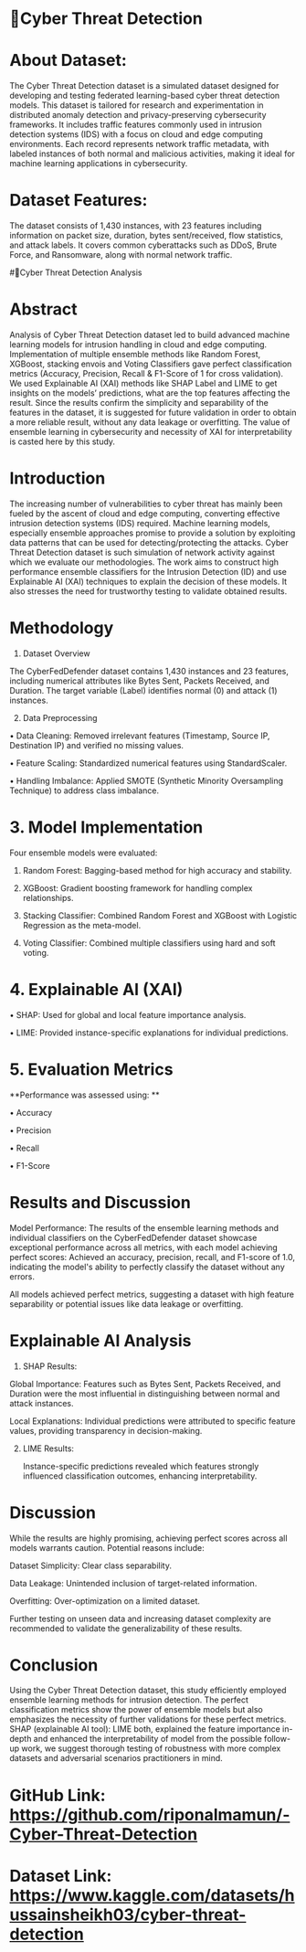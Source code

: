 # 🚀Cyber Threat Detection


# About Dataset:

The Cyber Threat Detection dataset is a simulated dataset designed for developing and testing federated learning-based cyber threat detection models. This dataset is tailored for research and experimentation in distributed anomaly detection and privacy-preserving cybersecurity frameworks. It includes traffic features commonly used in intrusion detection systems (IDS) with a focus on cloud and edge computing environments. Each record represents network traffic metadata, with labeled instances of both normal and malicious activities, making it ideal for machine learning applications in cybersecurity.

# Dataset Features:

The dataset consists of 1,430 instances, with 23 features including information on packet size, duration, bytes sent/received, flow statistics, and attack labels. It covers common cyberattacks such as DDoS, Brute Force, and Ransomware, along with normal network traffic.


#🚀Cyber Threat Detection Analysis

               
               
               
# Abstract

Analysis of Cyber Threat Detection dataset led to build advanced machine learning models for intrusion handling in cloud and edge computing. Implementation of multiple ensemble methods like Random Forest, XGBoost, stacking envois and Voting Classifiers gave perfect classification metrics (Accuracy, Precision, Recall & F1-Score of 1 for cross validation). We used Explainable AI (XAI) methods like SHAP Label and LIME to get insights on the models’ predictions, what are the top features affecting the result. Since the results confirm the simplicity and separability of the features in the dataset, it is suggested for future validation in order to obtain a more reliable result, without any data leakage or overfitting. The value of ensemble learning in cybersecurity and necessity of XAI for interpretability is casted here by this study.

# Introduction

The increasing number of vulnerabilities to cyber threat has mainly been fueled by the ascent of cloud and edge computing, converting effective intrusion detection systems (IDS) required. Machine learning models, especially ensemble approaches promise to provide a solution by exploiting data patterns that can be used for detecting/protecting the attacks. Cyber Threat Detection dataset is such simulation of network activity against which we evaluate our methodologies. The work aims to construct high performance ensemble classifiers for the Intrusion Detection (ID) and use Explainable AI (XAI) techniques to explain the decision of these models. It also stresses the need for trustworthy testing to validate obtained results.

# Methodology 

1. Dataset Overview

The CyberFedDefender dataset contains 1,430 instances and 23 features, including numerical attributes like Bytes Sent, Packets Received, and Duration. The target variable (Label) identifies normal (0) and attack (1) instances.

2. Data Preprocessing
   
•	Data Cleaning: Removed irrelevant features (Timestamp, Source IP, Destination IP) and verified no missing values.

•	Feature Scaling: Standardized numerical features using StandardScaler.

•	Handling Imbalance: Applied SMOTE (Synthetic Minority Oversampling Technique) to address class imbalance.

# 3. Model Implementation


 Four ensemble models were evaluated: 

1.	Random Forest: Bagging-based method for high accuracy and stability.
   
3.	XGBoost: Gradient boosting framework for handling complex relationships.
   
5.	Stacking Classifier: Combined Random Forest and XGBoost with Logistic Regression as the meta-model.
   
7.	Voting Classifier: Combined multiple classifiers using hard and soft voting.
   
# 4. Explainable AI (XAI)
   
•	SHAP: Used for global and local feature importance analysis.

•	LIME: Provided instance-specific explanations for individual predictions.
 
 
 # 5. Evaluation Metrics 
   
 **Performance was assessed using: **

•	Accuracy

•	Precision

•	Recall

•	F1-Score


# Results and Discussion

 Model Performance:
The results of the ensemble learning methods and individual classifiers on the CyberFedDefender dataset showcase exceptional performance across all metrics, with each model achieving perfect scores:
Achieved an accuracy, precision, recall, and F1-score of 1.0, indicating the model's ability to perfectly classify the dataset without any errors.


All models achieved perfect metrics, suggesting a dataset with high feature separability or potential issues like data leakage or overfitting.

 
# Explainable AI Analysis 

1.	SHAP Results:
   
Global Importance: Features such as Bytes Sent, Packets Received, and Duration were the most influential in distinguishing between normal and attack instances.

Local Explanations: Individual predictions were attributed to specific feature values, providing transparency in decision-making.

2.	LIME Results:
   
	Instance-specific predictions revealed which features strongly influenced classification outcomes, enhancing interpretability.


# Discussion 

While the results are highly promising, achieving perfect scores across all models warrants caution. Potential reasons include:

Dataset Simplicity: Clear class separability.

Data Leakage: Unintended inclusion of target-related information.

Overfitting: Over-optimization on a limited dataset.

Further testing on unseen data and increasing dataset complexity are recommended to validate the generalizability of these results.


# Conclusion

Using the Cyber Threat Detection dataset, this study efficiently employed ensemble learning methods for intrusion detection. The perfect classification metrics show the power of ensemble models but also emphasizes the necessity of further validations for these perfect metrics. SHAP (explainable AI tool): LIME both, explained the feature importance in-depth and enhanced the interpretability of model from the possible follow-up work, we suggest thorough testing of robustness with more complex datasets and adversarial scenarios practitioners in mind.


# GitHub Link: https://github.com/riponalmamun/-Cyber-Threat-Detection

# Dataset Link: https://www.kaggle.com/datasets/hussainsheikh03/cyber-threat-detection







